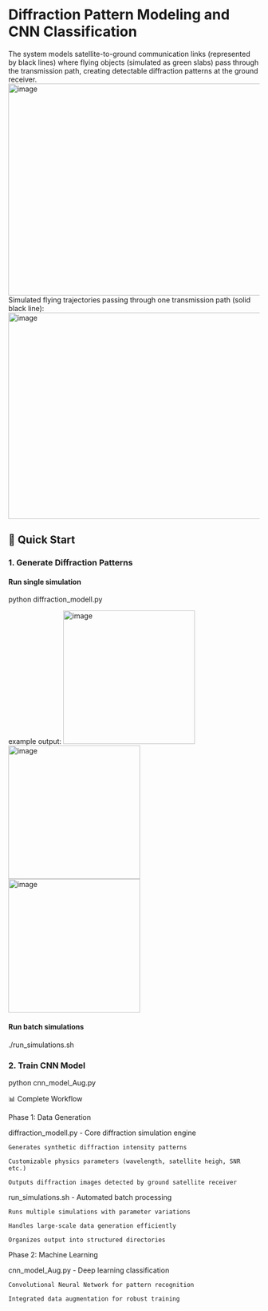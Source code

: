 # Diffraction Pattern Modeling and CNN Classification

The system models satellite-to-ground communication links (represented by black lines) where flying objects (simulated as green slabs) pass through the transmission path, creating detectable diffraction patterns at the ground receiver.
<img width="1153" height="424" alt="image" src="https://github.com/user-attachments/assets/2cb21cfa-1f51-4a4c-b791-8d9ee98135fb" />
Simulated flying trajectories passing through one transmission path (solid black line):
<img width="815" height="413" alt="image" src="https://github.com/user-attachments/assets/55c8a673-bf57-4ec1-ab99-53f5ac210551" />



## 🚀 Quick Start

### 1. Generate Diffraction Patterns

#### Run single simulation
python diffraction_modell.py

example output: <img width="264" height="267" alt="image" src="https://github.com/user-attachments/assets/91f3feb5-de79-471e-b9c6-04e5c460c3f4" />
<img width="264" height="267" alt="image" src="https://github.com/user-attachments/assets/30ac4ac3-8268-4737-849d-8e6b30444f9c" />
<img width="264" height="267" alt="image" src="https://github.com/user-attachments/assets/2c580811-ec98-476c-8d82-87917f8ee009" />




#### Run batch simulations
./run_simulations.sh

### 2. Train CNN Model
python cnn_model_Aug.py



📊 Complete Workflow

Phase 1: Data Generation

diffraction_modell.py - Core diffraction simulation engine

    Generates synthetic diffraction intensity patterns

    Customizable physics parameters (wavelength, satellite heigh, SNR etc.)

    Outputs diffraction images detected by ground satellite receiver

run_simulations.sh - Automated batch processing

    Runs multiple simulations with parameter variations

    Handles large-scale data generation efficiently

    Organizes output into structured directories

Phase 2: Machine Learning

cnn_model_Aug.py - Deep learning classification

    Convolutional Neural Network for pattern recognition

    Integrated data augmentation for robust training

    
